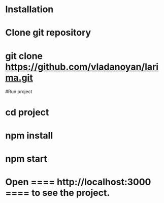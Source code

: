 # Installation
# Clone git repository

  # git clone https://github.com/vladanoyan/larima.git

  #Run project

  # cd project
  # npm install
  # npm start


  # Open ==== http://localhost:3000 ==== to see the project.